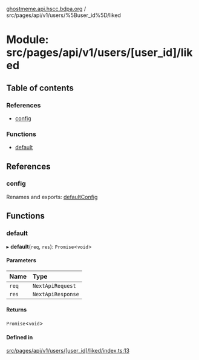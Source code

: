 [ghostmeme.api.hscc.bdpa.org](../README.md) / src/pages/api/v1/users/%5Buser_id%5D/liked

# Module: src/pages/api/v1/users/[user\_id]/liked

## Table of contents

### References

- [config](src_pages_api_v1_users__user_id__liked.md#config)

### Functions

- [default](src_pages_api_v1_users__user_id__liked.md#default)

## References

### config

Renames and exports: [defaultConfig](src_backend_middleware.md#defaultconfig)

## Functions

### default

▸ **default**(`req`, `res`): `Promise`<`void`\>

#### Parameters

| Name | Type |
| :------ | :------ |
| `req` | `NextApiRequest` |
| `res` | `NextApiResponse` |

#### Returns

`Promise`<`void`\>

#### Defined in

[src/pages/api/v1/users/[user_id]/liked/index.ts:13](https://github.com/nhscc/ghostmeme.api.hscc.bdpa.org/blob/40f330c/src/pages/api/v1/users/[user_id]/liked/index.ts#L13)
